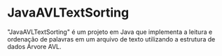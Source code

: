 # JavaAVLTextSorting
"JavaAVLTextSorting" é um projeto em Java que implementa a leitura e ordenação de palavras em um arquivo de texto utilizando a estrutura de dados Árvore AVL.
